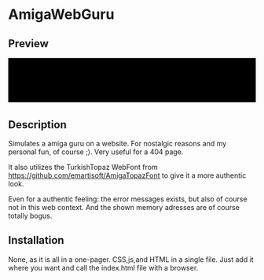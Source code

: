 # AmigaWebGuru

## Preview

![AmigaWebGuru-Preview](Docs/image/preview.gif)

## Description
Simulates a amiga guru on a website. 
For nostalgic reasons and my personal fun, of course ;). Very useful for a 404 page. 

It also utilizes the TurkishTopaz WebFont from https://github.com/emartisoft/AmigaTopazFont to give it a more authentic look.

Even for a authentic feeling: the error messages exists, but also of course not in this web context. 
And the shown memory adresses are of course totally bogus. 

## Installation

None, as it is all in a one-pager. CSS,js,and HTML in a single file. 
Just add it where you want and call the index.html file with a browser.   



